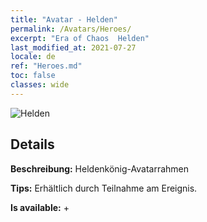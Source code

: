 ```yaml
---
title: "Avatar - Helden"
permalink: /Avatars/Heroes/
excerpt: "Era of Chaos  Helden"
last_modified_at: 2021-07-27
locale: de
ref: "Heroes.md"
toc: false
classes: wide
---
```

 ![Helden](/images/a/avatarFrame_49.png)

## Details

 **Beschreibung:** Heldenkönig-Avatarrahmen 

 **Tips:** Erhältlich durch Teilnahme am Ereignis. 

 **Is available:**  + 

